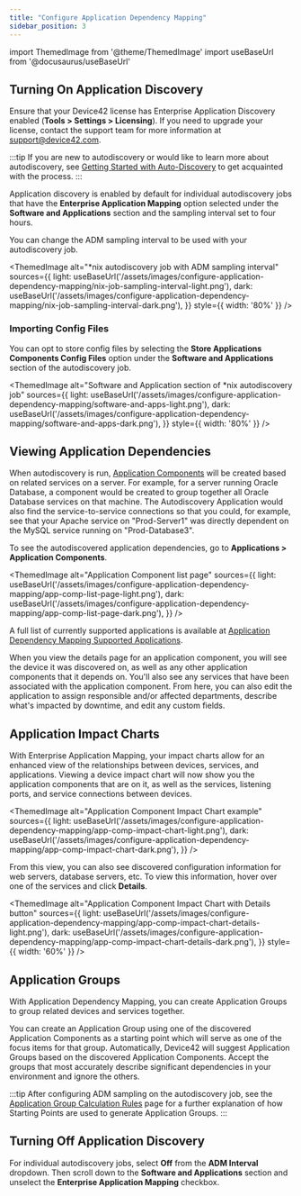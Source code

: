 ```yaml
---
title: "Configure Application Dependency Mapping"
sidebar_position: 3
---
```


import ThemedImage from '@theme/ThemedImage'
import useBaseUrl from '@docusaurus/useBaseUrl'

## Turning On Application Discovery

Ensure that your Device42 license has Enterprise Application Discovery enabled (**Tools > Settings > Licensing**). If you need to upgrade your license, contact the support team for more information  at [support@device42.com](mailto:support@device42.com).

:::tip
If you are new to autodiscovery or would like to learn more about autodiscovery, see [Getting Started with Auto-Discovery](/getstarted/getting-started-with-auto-discovery.mdx) to get acquainted with the process.
:::

Application discovery is enabled by default for individual autodiscovery jobs that have the **Enterprise Application Mapping** option selected under the **Software and Applications** section and the sampling interval set to four hours. 

You can change the ADM sampling interval to be used with your autodiscovery job.


  <ThemedImage
    alt="*nix autodiscovery job with ADM sampling interval"
    sources={{
      light: useBaseUrl('/assets/images/configure-application-dependency-mapping/nix-job-sampling-interval-light.png'),
      dark: useBaseUrl('/assets/images/configure-application-dependency-mapping/nix-job-sampling-interval-dark.png'),
    }}
    style={{ width: '80%' }} 
  />

### Importing Config Files

You can opt to store config files by selecting the **Store Applications Components Config Files** option under the **Software and Applications** section of the autodiscovery job.

  <ThemedImage
    alt="Software and Application section of *nix autodiscovery job"
    sources={{
      light: useBaseUrl('/assets/images/configure-application-dependency-mapping/software-and-apps-light.png'),
      dark: useBaseUrl('/assets/images/configure-application-dependency-mapping/software-and-apps-dark.png'),
    }}
    style={{ width: '80%' }} 
  />

## Viewing Application Dependencies

When autodiscovery is run, [Application Components](/apps/application-components) will be created based on related services on a server. For example, for a server running Oracle Database, a component would be created to group together all Oracle Database services on that machine. The Autodiscovery Application would also find the service-to-service connections so that you could, for example, see that your Apache service on "Prod-Server1" was directly dependent on the MySQL service running on "Prod-Database3".

To see the autodiscovered application dependencies, go to **Applications > Application Components**.

  <ThemedImage
    alt="Application Component list page"
    sources={{
      light: useBaseUrl('/assets/images/configure-application-dependency-mapping/app-comp-list-page-light.png'),
      dark: useBaseUrl('/assets/images/configure-application-dependency-mapping/app-comp-list-page-dark.png'),
    }}
  />

A full list of currently supported applications is available at [Application Dependency Mapping Supported Applications](apps/enterprise-application-dependency-mapping/adm-supported-applications.md).

When you view the details page for an application component, you will see the device it was discovered on, as well as any other application components that it depends on. You'll also see any services that have been associated with the application component. From here, you can also edit the application to assign responsible and/or affected departments, describe what's impacted by downtime, and edit any custom fields.

## Application Impact Charts

With Enterprise Application Mapping, your impact charts allow for an enhanced view of the relationships between devices, services, and applications. Viewing a device impact chart will now show you the application components that are on it, as well as the services, listening ports, and service connections between devices.

<ThemedImage
    alt="Application Component Impact Chart example"
    sources={{
        light: useBaseUrl('/assets/images/configure-application-dependency-mapping/app-comp-impact-chart-light.png'),
        dark: useBaseUrl('/assets/images/configure-application-dependency-mapping/app-comp-impact-chart-dark.png'),
    }}
/>

From this view, you can also see discovered configuration information for web servers, database servers, etc. To view this information, hover over one of the services and click **Details**.


<ThemedImage
    alt="Application Component Impact Chart with Details button"
    sources={{
        light: useBaseUrl('/assets/images/configure-application-dependency-mapping/app-comp-impact-chart-details-light.png'),
        dark: useBaseUrl('/assets/images/configure-application-dependency-mapping/app-comp-impact-chart-details-dark.png'),
    }}
    style={{ width: '60%' }} 
/>

## Application Groups

With Application Dependency Mapping, you can create Application Groups to group related devices and services together.

You can create an Application Group using one of the discovered Application Components as a starting point which will serve as one of the focus items for that group. Automatically, Device42 will suggest Application Groups based on the discovered Application Components. Accept the groups that most accurately describe significant dependencies in your environment and ignore the others. 

:::tip
After configuring ADM sampling on the autodiscovery job, see the [Application Group Calculation Rules](/apps/application-groups/calculation-rules) page for a further explanation of how Starting Points are used to generate Application Groups. 
:::

## Turning Off Application Discovery

For individual autodiscovery jobs, select **Off** from the **ADM Interval** dropdown. Then scroll down to the **Software and Applications** section and unselect the **Enterprise Application Mapping** checkbox.
